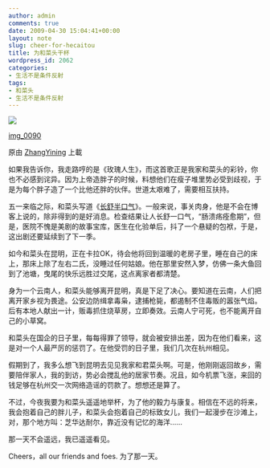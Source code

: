 ```yaml
---
author: admin
comments: true
date: 2009-04-30 15:04:41+00:00
layout: note
slug: cheer-for-hecaitou
title: 为和菜头干杯
wordpress_id: 2062
categories:
- 生活不是条件反射
tags:
- 和菜头
- 生活不是条件反射
---
```



[![](http://farm4.static.flickr.com/3031/3032166254_f6649c7c14_m.jpg)](http://www.flickr.com/photos/yining/3032166254/)
  


[img_0090](http://www.flickr.com/photos/yining/3032166254/)
  

原由 [ZhangYining](http://www.flickr.com/people/yining/) 上載




如果我告诉你，我走路哼的是《玫瑰人生》，而这首歌正是我家和菜头的彩铃，你也不必感到诧异。因为上帝造胖子的时候，料想他们在瘦子堆里势必受到歧视，于是为每个胖子造了一个比他还胖的伙伴。世道太艰难了，需要相互扶持。  

  

五一来临之际，和菜头写道《[长舒半口气](http://www.hecaitou.net/?p=5421)》。一般来说，事关肉身，他是不会在博客上说的，除非得到的是好消息。检查结果让人长舒一口气，“肠溃疡痊愈期”，但是，医院不愧是美剧的故事宝库，医生在化验单后，抖了一个悬疑的包袱，于是，这出剧还要延续到了下一季。  

  

如今和菜头在昆明，正在卡拉OK，待会他将回到温暖的老房子里，睡在自己的床上，那床上除了左右二氏，没睡过任何姑娘。他在那里安然入梦，仿佛一条大鱼回到了池塘，曳尾的快乐远胜过交尾，这点离家者都清楚。  

  

身为一个云南人，和菜头能够离开昆明，真是下足了决心。要知道在云南，人们把离开家乡视为畏途。公安边防缉拿毒枭，逮捕枪毙，都遏制不住毒贩的嚣张气焰。后有本地人献出一计，贩毒抓住烧草房，立即奏效。云南人宁可死，也不能离开自己的小草窝。  

  

和菜头在国企的日子里，每每得罪了领导，就会被安排出差，因为在他们看来，这是对一个人最严厉的惩罚了。在他受罚的日子里，我们几次在杭州相见。  

  

假期到了，我多么想飞到昆明去见见我家和君菜头啊。可是，他刚刚返回故乡，需要陪伴家人，我的到访，势必会搅乱他的居家节奏。况且，如今机票飞涨，来回的钱足够在杭州交一次网络造谣的罚款了。想想还是算了。  

  

不过，今夜我要为和菜头遥遥地举杯，为了他的毅力与康复。相信在不远的将来，我会抱着自己的胖儿子，和菜头会抱着自己的标致女儿，我们一起漫步在沙滩上，对，那个地方叫：芝华达耐尔，靠近没有记忆的海洋……  

  

那一天不会遥远，我已遥遥看见。  

  

Cheers，all our friends and foes. 为了那一天。
  

